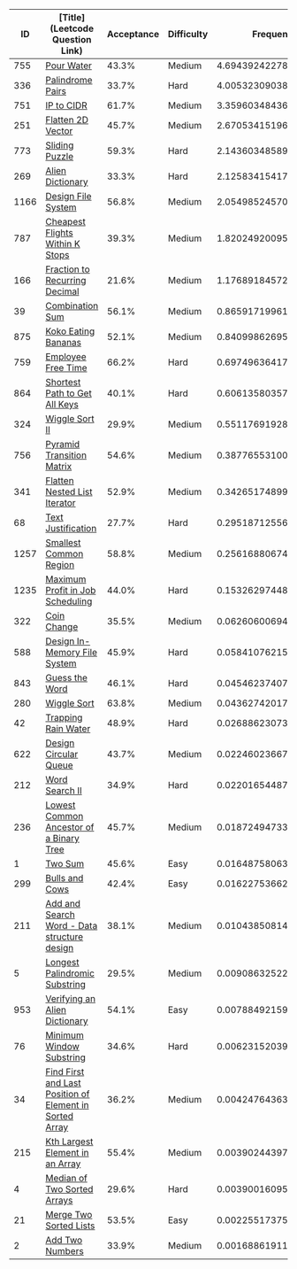 |ID|[Title](Leetcode Question Link)|Acceptance|Difficulty|Frequency|
|----|-----|----|---|---|
|755|[Pour Water]( https://leetcode.com/problems/pour-water)|43.3%|Medium|4.694392422785564|
|336|[Palindrome Pairs]( https://leetcode.com/problems/palindrome-pairs)|33.7%|Hard|4.005323090387116|
|751|[IP to CIDR]( https://leetcode.com/problems/ip-to-cidr)|61.7%|Medium|3.3596034843633182|
|251|[Flatten 2D Vector]( https://leetcode.com/problems/flatten-2d-vector)|45.7%|Medium|2.6705341519648713|
|773|[Sliding Puzzle]( https://leetcode.com/problems/sliding-puzzle)|59.3%|Hard|2.143603485897122|
|269|[Alien Dictionary]( https://leetcode.com/problems/alien-dictionary)|33.3%|Hard|2.125834154172795|
|1166|[Design File System]( https://leetcode.com/problems/design-file-system)|56.8%|Medium|2.054985245702309|
|787|[Cheapest Flights Within K Stops]( https://leetcode.com/problems/cheapest-flights-within-k-stops)|39.3%|Medium|1.820249200959109|
|166|[Fraction to Recurring Decimal]( https://leetcode.com/problems/fraction-to-recurring-decimal)|21.6%|Medium|1.1768918457232653|
|39|[Combination Sum]( https://leetcode.com/problems/combination-sum)|56.1%|Medium|0.8659171996195525|
|875|[Koko Eating Bananas]( https://leetcode.com/problems/koko-eating-bananas)|52.1%|Medium|0.8409986269592165|
|759|[Employee Free Time]( https://leetcode.com/problems/employee-free-time)|66.2%|Hard|0.6974963641784472|
|864|[Shortest Path to Get All Keys]( https://leetcode.com/problems/shortest-path-to-get-all-keys)|40.1%|Hard|0.6061358035703156|
|324|[Wiggle Sort II]( https://leetcode.com/problems/wiggle-sort-ii)|29.9%|Medium|0.5511769192895581|
|756|[Pyramid Transition Matrix]( https://leetcode.com/problems/pyramid-transition-matrix)|54.6%|Medium|0.38776553100876343|
|341|[Flatten Nested List Iterator]( https://leetcode.com/problems/flatten-nested-list-iterator)|52.9%|Medium|0.3426517489923298|
|68|[Text Justification]( https://leetcode.com/problems/text-justification)|27.7%|Hard|0.29518712556880805|
|1257|[Smallest Common Region]( https://leetcode.com/problems/smallest-common-region)|58.8%|Medium|0.2561688067457042|
|1235|[Maximum Profit in Job Scheduling]( https://leetcode.com/problems/maximum-profit-in-job-scheduling)|44.0%|Hard|0.1532629744871177|
|322|[Coin Change]( https://leetcode.com/problems/coin-change)|35.5%|Medium|0.06260600694223208|
|588|[Design In-Memory File System]( https://leetcode.com/problems/design-in-memory-file-system)|45.9%|Hard|0.05841076215641451|
|843|[Guess the Word]( https://leetcode.com/problems/guess-the-word)|46.1%|Hard|0.045462374076757336|
|280|[Wiggle Sort]( https://leetcode.com/problems/wiggle-sort)|63.8%|Medium|0.04362742017962607|
|42|[Trapping Rain Water]( https://leetcode.com/problems/trapping-rain-water)|48.9%|Hard|0.02688623073425064|
|622|[Design Circular Queue]( https://leetcode.com/problems/design-circular-queue)|43.7%|Medium|0.02246023667974994|
|212|[Word Search II]( https://leetcode.com/problems/word-search-ii)|34.9%|Hard|0.02201654487096149|
|236|[Lowest Common Ancestor of a Binary Tree]( https://leetcode.com/problems/lowest-common-ancestor-of-a-binary-tree)|45.7%|Medium|0.018724947332324816|
|1|[Two Sum]( https://leetcode.com/problems/two-sum)|45.6%|Easy|0.016487580637467636|
|299|[Bulls and Cows]( https://leetcode.com/problems/bulls-and-cows)|42.4%|Easy|0.016227536621756702|
|211|[Add and Search Word - Data structure design]( https://leetcode.com/problems/add-and-search-word-data-structure-design)|38.1%|Medium|0.010438508143923443|
|5|[Longest Palindromic Substring]( https://leetcode.com/problems/longest-palindromic-substring)|29.5%|Medium|0.009086325220960808|
|953|[Verifying an Alien Dictionary]( https://leetcode.com/problems/verifying-an-alien-dictionary)|54.1%|Easy|0.007884921592696038|
|76|[Minimum Window Substring]( https://leetcode.com/problems/minimum-window-substring)|34.6%|Hard|0.006231520398723243|
|34|[Find First and Last Position of Element in Sorted Array]( https://leetcode.com/problems/find-first-and-last-position-of-element-in-sorted-array)|36.2%|Medium|0.004247643638268045|
|215|[Kth Largest Element in an Array]( https://leetcode.com/problems/kth-largest-element-in-an-array)|55.4%|Medium|0.003902443976931749|
|4|[Median of Two Sorted Arrays]( https://leetcode.com/problems/median-of-two-sorted-arrays)|29.6%|Hard|0.003900160950094767|
|21|[Merge Two Sorted Lists]( https://leetcode.com/problems/merge-two-sorted-lists)|53.5%|Easy|0.0022551737583973706|
|2|[Add Two Numbers]( https://leetcode.com/problems/add-two-numbers)|33.9%|Medium|0.0016886191111440908|
